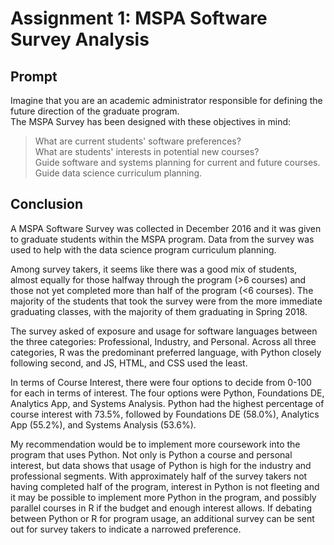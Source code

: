 # Assignment 1: MSPA Software Survey Analysis
## Prompt
Imagine that you are an academic administrator responsible for defining the future direction of the graduate program. <br>
The MSPA Survey has been designed with these objectives in mind:<br>
>What are current students' software preferences? <br>
What are students' interests in potential new courses? <br>
Guide software and systems planning for current and future courses. <br>
Guide data science curriculum planning. <br>

## Conclusion
A MSPA Software Survey was collected in December 2016 and it was given to graduate students within the MSPA program. 
Data from the survey was used to help with the data science program curriculum planning.<br>

Among survey takers, it seems like there was a good mix of students, almost equally for those halfway 
through the program (>6 courses) and those not yet completed more than half of the program (<6 courses). 
The majority of the students that took the survey were from the more immediate graduating classes, with the 
majority of them graduating in Spring 2018.<br>

The survey asked of exposure and usage for software languages between the three categories: 
Professional, Industry, and Personal. Across all three categories, R was the predominant preferred language, 
with Python closely following second, and JS, HTML, and CSS used the least.<br>

In terms of Course Interest, there were four options to decide from 0-100 for each in terms of interest. The four options were Python, 
Foundations DE, Analytics App, and Systems Analysis. Python had the highest percentage of course interest with 73.5%, followed by 
Foundations DE (58.0%), Analytics App (55.2%), and Systems Analysis (53.6%).<br>

My recommendation would be to implement more coursework into the program that uses Python. Not only is Python a course and personal 
interest, but data shows that usage of Python is high for the industry and professional segments. With approximately half of the survey 
takers not having completed half of the program, interest in Python is not fleeting and it may be possible to implement more Python in 
the program, and possibly parallel courses in R if the budget and enough interest allows. If debating between Python or R for program 
usage, an additional survey can be sent out for survey takers to indicate a narrowed preference.<br>

